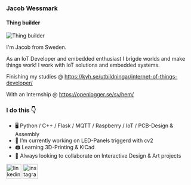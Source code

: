 ### Jacob Wessmark
#### Thing builder
![Thing builder](https://i.postimg.cc/1XmHxcwT/banner.png)

I'm Jacob from Sweden. 

As an IoT Developer and embedded enthusiast I brigde worlds and make things work! 
I work with IoT solutions and embedded systems. 

Finishing my studies @ https://kyh.se/utbildningar/internet-of-things-developer/

With an Internship @ https://openlogger.se/sv/hem/

### I do this 👇
- 🖥️ Python / C++ / Flask / MQTT / Raspberry / IoT / PCB-Design & Assembly
- 🚥 I’m currently working on LED-Panels triggerd with cv2
- 🖨️ Learning 3D-Printing & KiCad
- 🎨 Always looking to collaborate on Interactive Design & Art projects


[<img src='https://cdn.jsdelivr.net/npm/simple-icons@3.0.1/icons/linkedin.svg' alt='linkedin' height='40'>](https://www.linkedin.com/in/jacob-wessmark-a00063249/)  [<img src='https://cdn.jsdelivr.net/npm/simple-icons@3.0.1/icons/instagram.svg' alt='instagram' height='40'>](https://www.instagram.com/jacobwessmark/)  

